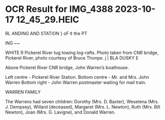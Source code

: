# OCR Result for IMG_4388 2023-10-17 12_45_29.HEIC

RL ANDING AND STATION } oF ¢ the PT

ING ~~

WHITE R
Pickerel River tug towing log-rafts. Photo taken from CNR bridge, Pickerel River, photo courtesy of Bruce Thonpe.
j | BLA
DUSKY £

Above Pickerel River CNR bridge,
John Warren’s boathouse.

Left centre - Pickerel River Station.
Bottom centre - Mr. and Mrs. John Warren
Bottom right - John Warren postmaster
waiting for mail train.

WARREN FAMILY

The Warrens had seven children: Dorothy
(Mrs. D. Baxter), Weselena (Mrs. J. Dempsey),
Willard (deceased), Margaret (Mrs. L. Newton),
Ruth (Mrs. Bill Newton), Joan (Mrs. G.
Lavigne), and Donald Warren.


